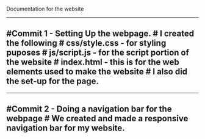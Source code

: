Documentation for the website

------------------------------------------------------------------------------------------------------- 
#Commit 1 - Setting Up the webpage.
    # I created the following
        # css/style.css - for styling puposes
        # js/script.js  - for the script portion of the website
        # index.html - this is for the web elements used to make the website
    # I also did the set-up for the page.
-------------------------------------------------------------------------------------------------------
------------------------------------------------------------------------------------------------------- 
#Commit 2 - Doing a navigation bar for the webpage
    # We created and made a responsive navigation bar for my website. 
------------------------------------------------------------------------------------------------------- 